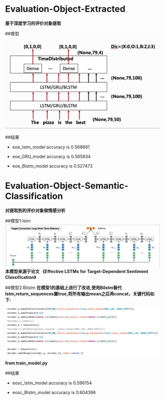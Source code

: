 # Evaluation-Object-Extracted
**基于深度学习的评价对象提取**

##模型
![](https://github.com/yangzhiye/ImageCache/blob/master/eoe&eosc/eoe.png?raw=true)

##结果    
* eoe_lstm_model accuracy is 0.568681

* eoe_GRU_model accuracy is 0.565934

* eoe_Blstm_model accuracy is 0.527473


# Evaluation-Object-Semantic-Classification
**对提取到的评价对象做情感分析**

##模型1:lstm
![](https://github.com/yangzhiye/ImageCache/blob/master/eoe&eosc/eosc.png?raw=true)
**本模型来源于论文 《Effective LSTMs for Target-Dependent Sentiment Classification》**

##模型2:Bilstm
**在模型1的基础上进行了改进,使用Bilstm替代lstm,return_sequences置true,将所有输出mean之后再concat，关键代码如下:**


![](https://github.com/yangzhiye/ImageCache/blob/master/eoe&eosc/eosc2.png?raw=true)


**from train_model.py**

##结果
* eosc_lstm_model accuracy is 0.596154
  
* eosc_Blstm_model accuracy is 0.604396
